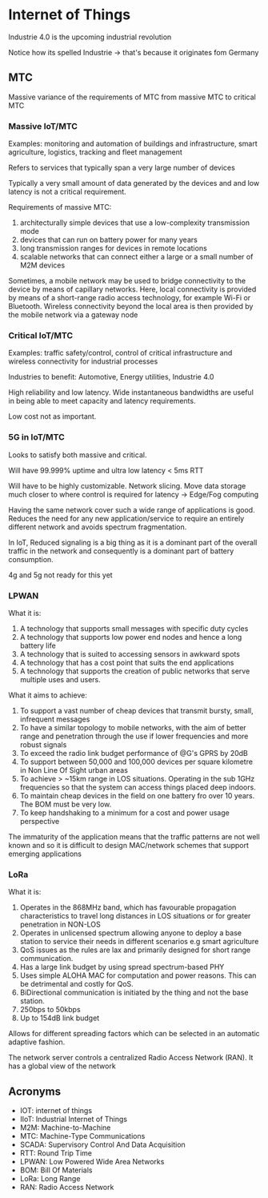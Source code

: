 # Internet of Things

Industrie 4.0 is the upcoming industrial revolution

Notice how its spelled Industrie -> that's because it originates fom Germany

## MTC

Massive variance of the requirements of MTC from massive MTC to critical MTC

### Massive IoT/MTC

Examples: monitoring and automation of buildings and infrastructure, smart agriculture, logistics, tracking and fleet management

Refers to services that typically span a very large number of devices

Typically a very small amount of data generated by the devices and and low latency is not a critical requirement.

Requirements of massive MTC:

1. architecturally simple devices that use a low-complexity transmission mode
2. devices that can run on battery power for many years
3. long transmission ranges for devices in remote locations
4. scalable networks that can connect either a large or a small number of M2M devices

Sometimes, a mobile network may be used to bridge connectivity to the device by means of capillary networks. Here, local connectivity is provided by means of a short-range radio access technology, for example Wi-Fi or Bluetooth. Wireless connectivity beyond the local area is then provided by the mobile network via a gateway node

### Critical IoT/MTC

Examples: traffic safety/control, control of critical infrastructure and wireless connectivity for industrial processes

Industries to benefit: Automotive, Energy utilities, Industrie 4.0

High reliability and low latency. Wide instantaneous bandwidths are useful in being able to meet capacity and latency requirements.

Low cost not as important.

### 5G in IoT/MTC

Looks to satisfy both massive and critical.

Will have 99.999% uptime and ultra low latency < 5ms RTT

Will have to be highly customizable. Network slicing. Move data storage much closer to where control is required for latency -> Edge/Fog computing

Having the same network cover such a wide range of applications is good. Reduces the need for any new application/service to require an entirely different network and avoids spectrum fragmentation.

In IoT, Reduced signaling is a big thing as it is a dominant part of the overall traffic in the network and consequently is a dominant part of battery consumption.

4g and 5g not ready for this yet

### LPWAN

What it is:

1. A technology that supports small messages with specific duty cycles
2. A technology that supports low power end nodes and hence a long battery life
3. A technology that is suited to accessing sensors in awkward spots
4. A technology that has a cost point that suits the end applications
5. A technology that supports the creation of public networks that serve multiple uses and users.

What it aims to achieve:

1. To support a vast number of cheap devices that transmit bursty, small, infrequent messages
2. To have a similar topology to mobile networks, with the aim of better range and penetration through the use if lower frequencies and more robust signals
3. To exceed the radio link budget performance of @G's GPRS by 20dB
4. To support between 50,000 and 100,000 devices per square kilometre in Non Line Of Sight urban areas
5. To achieve > ~15km range in LOS situations. Operating in the sub 1GHz frequencies so that the system can access things placed deep indoors.
6. To maintain cheap devices in the field on one battery fro over 10 years. The BOM must be very low.
7. To keep handshaking to a minimum for a cost and power usage perspective

The immaturity of the application means that the traffic patterns are not well known and so it is difficult to design MAC/network schemes that support emerging applications

### LoRa

What it is:

1. Operates in the 868MHz band, which has favourable propagation characteristics to travel long distances in LOS situations or for greater penetration in NON-LOS
2. Operates in unlicensed spectrum allowing anyone to deploy a base station to service their needs in different scenarios e.g smart agriculture
3. QoS issues as the rules are lax and primarily designed for short range communication.
4. Has a large link budget by using spread spectrum-based PHY
5. Uses simple ALOHA MAC for computation and power reasons. This can be detrimental and costly for QoS.
6. BiDirectional communication is initiated by the thing and not the base station.
7. 250bps to 50kbps
8. Up to 154dB link budget

Allows for different spreading factors which can be selected in an automatic adaptive fashion.

The network server controls a centralized Radio Access Network (RAN). It has a global view of the network

## Acronyms

* IOT: internet of things
* IIoT: Industrial Internet of Things
* M2M: Machine-to-Machine
* MTC: Machine-Type Communications
* SCADA: Supervisory Control And Data Acquisition
* RTT: Round Trip Time
* LPWAN: Low Powered Wide Area Networks
* BOM: Bill Of Materials
* LoRa: Long Range
* RAN: Radio Access Network
